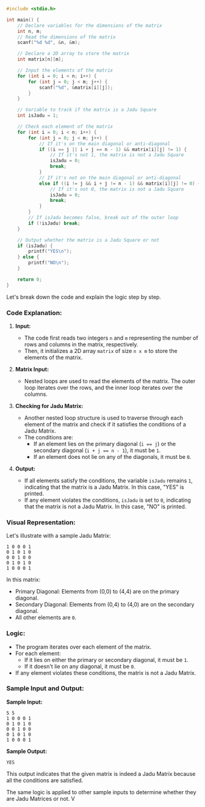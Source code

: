 ```c
#include <stdio.h>

int main() {
    // Declare variables for the dimensions of the matrix
    int n, m;
    // Read the dimensions of the matrix
    scanf("%d %d", &n, &m);

    // Declare a 2D array to store the matrix
    int matrix[n][m];

    // Input the elements of the matrix
    for (int i = 0; i < n; i++) {
        for (int j = 0; j < m; j++) {
            scanf("%d", &matrix[i][j]);
        }
    }

    // Variable to track if the matrix is a Jadu Square
    int isJadu = 1;

    // Check each element of the matrix
    for (int i = 0; i < n; i++) {
        for (int j = 0; j < m; j++) {
            // If it's on the main diagonal or anti-diagonal
            if ((i == j || i + j == n - 1) && matrix[i][j] != 1) {
                // If it's not 1, the matrix is not a Jadu Square
                isJadu = 0;
                break;
            }
            // If it's not on the main diagonal or anti-diagonal
            else if ((i != j && i + j != n - 1) && matrix[i][j] != 0) {
                // If it's not 0, the matrix is not a Jadu Square
                isJadu = 0;
                break;
            }
        }
        // If isJadu becomes false, break out of the outer loop
        if (!isJadu) break;
    }

    // Output whether the matrix is a Jadu Square or not
    if (isJadu) {
        printf("YES\n");
    } else {
        printf("NO\n");
    }

    return 0;
}
```

Let's break down the code and explain the logic step by step.

### Code Explanation:

1. **Input:**

   - The code first reads two integers `n` and `m` representing the number of rows and columns in the matrix, respectively.
   - Then, it initializes a 2D array `matrix` of size `n x m` to store the elements of the matrix.

2. **Matrix Input:**

   - Nested loops are used to read the elements of the matrix. The outer loop iterates over the rows, and the inner loop iterates over the columns.

3. **Checking for Jadu Matrix:**

   - Another nested loop structure is used to traverse through each element of the matrix and check if it satisfies the conditions of a Jadu Matrix.
   - The conditions are:
     - If an element lies on the primary diagonal (`i == j`) or the secondary diagonal (`i + j == n - 1`), it must be `1`.
     - If an element does not lie on any of the diagonals, it must be `0`.

4. **Output:**
   - If all elements satisfy the conditions, the variable `isJadu` remains `1`, indicating that the matrix is a Jadu Matrix. In this case, "YES" is printed.
   - If any element violates the conditions, `isJadu` is set to `0`, indicating that the matrix is not a Jadu Matrix. In this case, "NO" is printed.

### Visual Representation:

Let's illustrate with a sample Jadu Matrix:

```
1 0 0 0 1
0 1 0 1 0
0 0 1 0 0
0 1 0 1 0
1 0 0 0 1
```

In this matrix:

- Primary Diagonal: Elements from (0,0) to (4,4) are on the primary diagonal.
- Secondary Diagonal: Elements from (0,4) to (4,0) are on the secondary diagonal.
- All other elements are `0`.

### Logic:

- The program iterates over each element of the matrix.
- For each element:
  - If it lies on either the primary or secondary diagonal, it must be `1`.
  - If it doesn't lie on any diagonal, it must be `0`.
- If any element violates these conditions, the matrix is not a Jadu Matrix.

### Sample Input and Output:

**Sample Input:**

```
5 5
1 0 0 0 1
0 1 0 1 0
0 0 1 0 0
0 1 0 1 0
1 0 0 0 1
```

**Sample Output:**

```
YES
```

This output indicates that the given matrix is indeed a Jadu Matrix because all the conditions are satisfied.

The same logic is applied to other sample inputs to determine whether they are Jadu Matrices or not.
V
